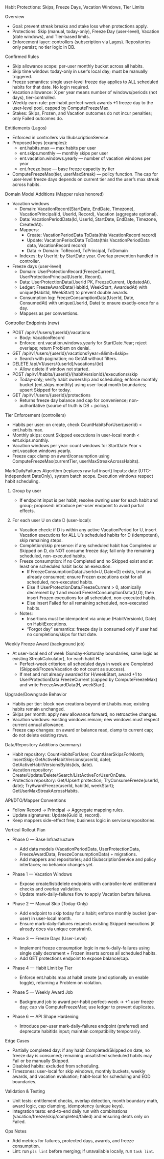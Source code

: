 Habit Protections: Skips, Freeze Days, Vacation Windows, Tier Limits

Overview

- Goal: prevent streak breaks and stake loss when protections apply.
- Protections: Skip (manual, today-only), Freeze Day (user-level), Vacation (date windows), and Tier-based limits.
- Enforcement layer: controllers (subscription via Lagos). Repositories only persist; no tier logic in DB.

Confirmed Rules

- Skip allowance scope: per-user monthly bucket across all habits.
- Skip time window: today-only in user’s local day; must be manually triggered.
- Freeze semantics: single user-level freeze day applies to ALL scheduled habits for that date. No login required.
- Vacation allowance: X per year means number of windows/periods (not days), tier-controlled.
- Weekly earn rule: per-habit perfect-week awards +1 freeze day to the user-level pool, capped by ComputeFreezeMax.
- Stakes: Skips, Frozen, and Vacation outcomes do not incur penalties; only Failed outcomes do.

Entitlements (Lagos)

- Enforced in controllers via ISubscriptionService.
- Proposed keys (examples):
  - ent.habits.max — max habits per user
  - ent.skips.monthly — monthly skips per user
  - ent.vacation.windows.yearly — number of vacation windows per year
  - ent.freeze.base — base freeze capacity by tier
- ComputeFreezeMax(tier, userMaxStreak) — policy function. The cap for user-level freeze days depends on current tier and the user’s max streak across habits.

Domain Model Additions (Mapper rules honored)

- Vacation windows
  - Domain: VacationRecord(StartDate, EndDate, Timezone), VacationPrincipal(Id, UserId, Record), Vacation (aggregate optional).
  - Data: VacationPeriodData(Id, UserId, StartDate, EndDate, Timezone, CreatedAt).
  - Mappers:
    - Create: VacationPeriodData ToData(this VacationRecord record)
    - Update: VacationPeriodData ToData(this VacationPeriodData data, VacationRecord record)
    - Data → Domain: ToRecord, ToPrincipal, ToDomain
  - Indexes: by UserId; by StartDate year. Overlap prevention handled in controller.
- Freeze days (user-level)
  - Domain: UserProtectionRecord(FreezeCurrent), UserProtectionPrincipal(UserId, Record).
  - Data: UserProtectionData(UserId PK, FreezeCurrent, UpdatedAt).
  - Ledger: FreezeAwardData(HabitId, WeekStart, AwardedAt) with unique(HabitId, WeekStart) to prevent double awards.
  - Consumption log: FreezeConsumptionData(UserId, Date, ConsumedAt) with unique(UserId, Date) to ensure exactly-once for a day.
  - Mappers as per conventions.

Controller Endpoints (new)

- POST /api/v1/users/{userId}/vacations
  - Body: VacationRecord
  - Enforce: ent.vacation.windows.yearly for StartDate.Year; reject overlaps; return Problem on denial.
- GET /api/v1/users/{userId}/vacations?year=&limit=&skip=
  - Search with pagination; no GetAll without filters.
- DELETE /api/v1/users/{userId}/vacations/{id}
  - Allow delete if window not started.
- POST /api/v1/habits/{userId}/{habitVersionId}/executions/skip
  - Today-only; verify habit ownership and scheduling; enforce monthly bucket (ent.skips.monthly) using user-local month boundaries; upsert Skipped for today.
- GET /api/v1/users/{userId}/protections
  - Returns freeze day balance and cap for convenience; non-authoritative (source of truth is DB + policy).

Tier Enforcement (controllers)

- Habits per user: on create, check CountHabitsForUser(userId) < ent.habits.max.
- Monthly skips: count Skipped executions in user-local month < ent.skips.monthly.
- Vacation windows per year: count windows for StartDate.Year < ent.vacation.windows.yearly.
- Freeze cap: clamp on award/consumption using ComputeFreezeMax(currentTier, userMaxStreakAcrossHabits).

MarkDailyFailures Algorithm (replaces raw fail insert)
Inputs: date (UTC-independent DateOnly), system batch scope. Execution windows respect habit scheduling.

1. Group by user

   - If endpoint input is per habit, resolve owning user for each habit and group; proposed: introduce per-user endpoint to avoid partial effects.

2. For each user U on date D (user-local):
   - Vacation check: if D is within any active VacationPeriod for U, insert Vacation executions for ALL U’s scheduled habits for D (idempotent), skip remaining steps.
   - Completion/skip presence: if any scheduled habit has Completed or Skipped on D, do NOT consume freeze day; fail only the remaining scheduled, non-executed habits.
   - Freeze consumption: if no Completed and no Skipped exist and at least one scheduled habit lacks an execution:
     - If FreezeConsumptionData(UserId=U, Date=D) exists, treat as already consumed; ensure Frozen executions exist for all scheduled, non-executed habits.
     - Else if UserProtectionData.FreezeCurrent > 0, atomically decrement by 1 and record FreezeConsumptionData(U,D), then insert Frozen executions for all scheduled, non-executed habits.
     - Else insert Failed for all remaining scheduled, non-executed habits.
   - Notes:
     - Insertions must be idempotent via unique (HabitVersionId, Date) on HabitExecutions.
     - “Forgot day” semantics: freeze day is consumed only if user had no completions/skips for that date.

Weekly Freeze Award (background job)

- At user-local end of week (Sunday→Saturday boundaries, same logic as existing StreakCalculator), for each habit H:
  - Perfect-week criterion: all scheduled days in week are Completed (Skipped/Frozen/Vacation do not count as success).
  - If met and not already awarded for H/weekStart, award +1 to UserProtectionData.FreezeCurrent (capped by ComputeFreezeMax) and write FreezeAwardData(H, weekStart).

Upgrade/Downgrade Behavior

- Habits per tier: block new creations beyond ent.habits.max; existing habits remain unchanged.
- Skips per month: apply new allowance forward; no retroactive changes.
- Vacation windows: existing windows remain; new windows must respect current annual allowance.
- Freeze cap changes: on award or balance read, clamp to current cap; do not delete existing rows.

Data/Repository Additions (summary)

- Habit repository: CountHabitsForUser; CountUserSkipsForMonth; InsertSkip; GetActiveHabitVersions(userId, date); GetActiveHabitVersionsByIds(ids, date).
- Vacation repository: Create/Update/Delete/Search/ListActiveForUserOnDate.
- Protection repository: Get/Upsert protection; TryConsumeFreeze(userId, date); TryAwardFreeze(userId, habitId, weekStart); GetUserMaxStreakAcrossHabits.

API/DTO/Mapper Conventions

- Follow Record → Principal → Aggregate mapping rules.
- Update signatures: Update(Guid id, <Record> record).
- Keep mappers side-effect free; business logic in services/repositories.

Vertical Rollout Plan

- Phase 0 — Base Infrastructure

  - Add data models (VacationPeriodData, UserProtectionData, FreezeAwardData, FreezeConsumptionData) + migrations.
  - Add mappers and repositories; add ISubscriptionService and policy interfaces; no behavior changes yet.

- Phase 1 — Vacation Windows

  - Expose create/list/delete endpoints with controller-level entitlement checks and overlap validation.
  - Update mark-daily-failures flow to apply Vacation before failures.

- Phase 2 — Manual Skip (Today-Only)

  - Add endpoint to skip today for a habit; enforce monthly bucket (per-user) in user-local month.
  - Ensure mark-daily-failures respects existing Skipped executions (it already does via unique constraint).

- Phase 3 — Freeze Days (User-Level)

  - Implement freeze consumption logic in mark-daily-failures using single daily decrement + Frozen inserts across all scheduled habits.
  - Add GET protections endpoint to expose balance/cap.

- Phase 4 — Habit Limit by Tier

  - Enforce ent.habits.max at habit create (and optionally on enable toggle), returning a Problem on violation.

- Phase 5 — Weekly Award Job

  - Background job to award per-habit perfect-week → +1 user freeze day; cap via ComputeFreezeMax; use ledger to prevent duplicates.

- Phase 6 — API Shape Hardening
  - Introduce per-user mark-daily-failures endpoint (preferred) and deprecate habitIds input; maintain compatibility temporarily.

Edge Cases

- Partially completed day: if any habit Completed/Skipped on date, no freeze day is consumed; remaining unsatisfied scheduled habits may Fail or be manually Skipped.
- Disabled habits: excluded from scheduling.
- Timezones: user-local for skip windows, monthly buckets, weekly awards, and vacation evaluation; habit-local for scheduling and EOD boundaries.

Validation & Testing

- Unit tests: entitlement checks, overlap detection, month boundary math, award logic, cap clamping, idempotency (unique keys).
- Integration tests: end-to-end daily run with combinations (vacation/freeze/skip/completed/failed) and ensuring debts only on Failed.

Ops Notes

- Add metrics for failures, protected days, awards, and freeze consumption.
- Lint: run `pls lint` before merging; if unavailable locally, run `task lint`.
